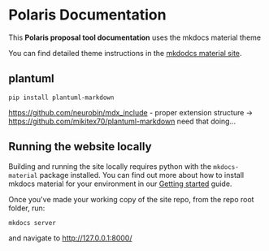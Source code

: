 # Polaris Documentation

 This **Polaris proposal tool documentation** uses the mkdocs material theme

You can find detailed theme instructions in the [mkdodcs material site](https://squidfunk.github.io/mkdocs-material/).

## plantuml

```shell
pip install plantuml-markdown 
```

https://github.com/neurobin/mdx_include - proper extension structure -> https://github.com/mikitex70/plantuml-markdown need that doing...

## Running the website locally

Building and running the site locally requires python with the `mkdocs-material`  package installed.
You can find out more about how to install mkdocs material for your environment in our
[Getting started](https://squidfunk.github.io/mkdocs-material/getting-started/) guide.

Once you've made your working copy of the site repo, from the repo root folder, run:

```bash
mkdocs server
```

and navigate to http://127.0.0.1:8000/
